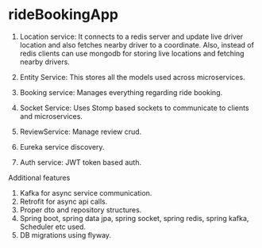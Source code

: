 # rideBookingApp
1. Location service: It connects to a redis server and update live driver location and also fetches nearby driver to a coordinate. Also, instead of redis clients can use mongodb for storing live locations and fetching nearby drivers.

2. Entity Service: This stores all the models used across microservices.

3. Booking service: Manages everything regarding ride booking.

4. Socket Service: Uses Stomp based sockets to communicate to clients and microservices.

5. ReviewService: Manage review crud.

6. Eureka service discovery.

7. Auth service: JWT token based auth.

Additional features
1. Kafka for async service communication.
2. Retrofit for async api calls.
3. Proper dto and repository structures.
4. Spring boot, spring data jpa, spring socket, spring redis, spring kafka, Scheduler etc used.
5. DB migrations using flyway.
